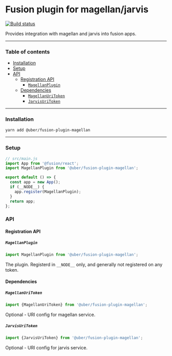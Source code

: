 # Fusion plugin for magellan/jarvis 

[![Build status](https://badge.buildkite.com/e962e49f800a98e953516b0d036bc66501ccb5e90dcd7eff2f.svg?branch=master)](https://buildkite.com/uber/fusionjs)

Provides integration with magellan and jarvis into fusion apps.

---

### Table of contents

* [Installation](#installation)
* [Setup](#setup)
* [API](#api)
  * [Registration API](#registration-api)
    * [`MagellanPlugin`](#magellanplugin)
  * [Dependencies](#dependencies)
    * [`MagellanUriToken`](#magellanuritoken)
    * [`JarvisUriToken`](#jarvisuritoken)

---

### Installation

```sh
yarn add @uber/fusion-plugin-magellan
```

---

### Setup

```js
// src/main.js
import App from '@fusion/react';
import MagellanPlugin from '@uber/fusion-plugin-magellan';

export default () => {
  const app = new App();
  if (__NODE__) {
    app.register(MagellanPlugin);
  }
  return app;
};
```

### API

#### Registration API

##### `MagellanPlugin`

```js
import MagellanPlugin from '@uber/fusion-plugin-magellan';
```

The plugin. Registerd in `__NODE__` only, and generally not registered on any token.

#### Dependencies

##### `MagellanUriToken`

```js
import {MagellanUriToken} from '@uber/fusion-plugin-magellan';
```

Optional - URI config for magellan service.

##### `JarvisUriToken`

```js
import {JarvisUriToken} from '@uber/fusion-plugin-magellan';
```

Optional - URI config for jarvis service.
